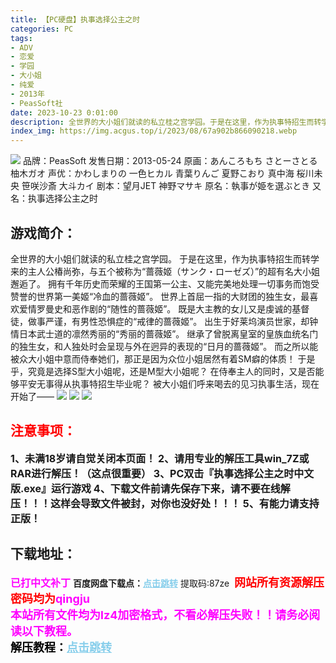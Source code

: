 ```yaml
---
title: 【PC硬盘】执事选择公主之时
categories: PC
tags:
- ADV
- 恋爱
- 学园
- 大小姐
- 纯爱
- 2013年
- PeasSoft社
date: 2023-10-23 0:01:00
description: 全世界的大小姐们就读的私立桂之宫学园。于是在这里，作为执事特招生而转学来的主人公椿尚弥，与五个被称为“蔷薇姬（サンク・ローゼズ）”的超有名大小姐邂逅了。拥有千年历史而荣耀的王国第一公主、又能完美地处理一切事务而饱受赞誉的世界第一美姬“冷血的蔷薇姬”。世界上首屈一指的大财团的独生女，最喜欢爱情罗曼史和恶作剧的“随性的蔷薇姬”。既是大主教的女儿又是虔诚的基督徒，做事严谨，有男性恐惧症的“戒律的蔷薇姬”。
index_img: https://img.acgus.top/i/2023/08/67a902b866090218.webp
---
```

![](https://img.acgus.top/i/2023/08/67a902b866090218.webp)
品牌：PeasSoft
发售日期：2013-05-24
原画：あんころもち さとーさとる 柚木ガオ
声优：かわしまりの 一色ヒカル 青葉りんご 夏野こおり 真中海 桜川未央 笹咲沙斎 大斗カイ
剧本：望月JET 神野マサキ
原名：執事が姫を選ぶとき
又名：执事选择公主之时

## 游戏简介：
全世界的大小姐们就读的私立桂之宫学园。
于是在这里，作为执事特招生而转学来的主人公椿尚弥，与五个被称为“蔷薇姬（サンク・ローゼズ）”的超有名大小姐邂逅了。
拥有千年历史而荣耀的王国第一公主、又能完美地处理一切事务而饱受赞誉的世界第一美姬“冷血的蔷薇姬”。
世界上首屈一指的大财团的独生女，最喜欢爱情罗曼史和恶作剧的“随性的蔷薇姬”。
既是大主教的女儿又是虔诚的基督徒，做事严谨，有男性恐惧症的“戒律的蔷薇姬”。
出生于好莱坞演员世家，却钟情日本武士道的凛然秀丽的“秀丽的蔷薇姬”。
继承了曾脱离皇室的皇族血统名门的独生女，和人独处时会呈现与外在迥异的表现的“日月的蔷薇姬”。
而之所以能被众大小姐中意而侍奉她们，那正是因为众位小姐居然有着SM癖的体质！
于是乎，究竟是选择S型大小姐呢，还是M型大小姐呢？
在侍奉主人的同时，又是否能够平安无事得从执事特招生毕业呢？
被大小姐们呼来喝去的见习执事生活，现在开始了——
![](https://img.acgus.top/i/2023/08/14ce7fb588090224.webp)
![](https://img.acgus.top/i/2023/08/66522424cd090222.webp)
![](https://img.acgus.top/i/2023/08/0e054aa0ef090220.webp)






## <font color=#FF0000 >注意事项：</font>
<font size=3><b>1、未满18岁请自觉关闭本页面！
2、请用专业的解压工具win_7Z或RAR进行解压！（这点很重要）
3、PC双击『执事选择公主之时中文版.exe』运行游戏
4、下载文件前请先保存下来，请不要在线解压！！！这样会导致文件被封，对你也没好处！！！
5、有能力请支持正版！</b></font>

## 下载地址：
<font color=#FF00FF size=3><b>已打中文补丁</b></font>
<b>百度网盘下载点：</b><a href="https://pan.baidu.com/s/1eSnAxJNE7fA5-hZZLph2iA?pwd=87ze" style="color: #87CEEB;"><b>点击跳转</b></a> 提取码:87ze
<a style="padding: 0" href="https://post.qingju.org/AD/"><img style="max-width:100%" src="https://img.acgus.top/i/2024/07/478f689b8021d8d499ab43d21acf137a.gif" alt=""></a>
<b><font color=#FF0000 size=4>网站所有资源解压密码均为</b></font><b><font color=#FF00FF size=4>qingju</font><font color=#FF0000 ></font></b><br><b><font color=#FF00FF size=4>本站所有文件均为lz4加密格式，不看必解压失败！！请务必阅读以下教程。</b></font><br><b><font color=#000 size=4>解压教程：</b><a href="https://post.qingju.org/tutorial/000/" style="color: #87CEEB;"><b>点击跳转</b></a>
